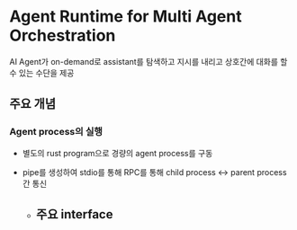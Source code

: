# Agent Runtime for Multi Agent Orchestration

AI Agent가 on-demand로 assistant를 탐색하고 지시를 내리고 상호간에 대화를 할 수 있는 수단을 제공

## 주요 개념

### Agent process의 실행

- 별도의 rust program으로 경량의 agent process를 구동
- pipe를 생성하여 stdio를 통해 RPC를 통해 child process <-> parent process 간 통신

  - ## 주요 interface
